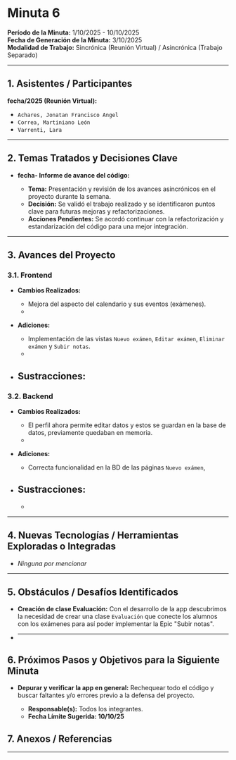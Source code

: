 # Minuta 6

**Período de la Minuta:** 1/10/2025 - 10/10/2025  
**Fecha de Generación de la Minuta:** 3/10/2025  
**Modalidad de Trabajo:** Sincrónica (Reunión Virtual) / Asincrónica (Trabajo Separado)

---

## 1. Asistentes / Participantes

**fecha/2025 (Reunión Virtual):**

- `Achares, Jonatan Francisco Angel`
- `Correa, Martiniano León`
- `Varrenti, Lara`

---

## 2. Temas Tratados y Decisiones Clave

- **fecha- Informe de avance del código:**

  - **Tema:** Presentación y revisión de los avances asincrónicos en el proyecto durante la semana.
  - **Decisión:** Se validó el trabajo realizado y se identificaron puntos clave para futuras mejoras y refactorizaciones.
  - **Acciones Pendientes:** Se acordó continuar con la refactorización y estandarización del código para una mejor integración.

---

## 3. Avances del Proyecto

### 3.1. Frontend

- **Cambios Realizados:**

  - Mejora del aspecto del calendario y sus eventos (exámenes).
  -

- **Adiciones:**

  - Implementación de las vistas `Nuevo exámen`, `Editar exámen`, `Eliminar exámen` y `Subir notas`.
  -

- ## **Sustracciones:**

### 3.2. Backend

- **Cambios Realizados:**

  - El perfil ahora permite editar datos y estos se guardan en la base de datos, previamente quedaban en memoria.
  -

- **Adiciones:**

  - Correcta funcionalidad en la BD de las páginas `Nuevo exámen`,

- ## **Sustracciones:**

  -

---

## 4. Nuevas Tecnologías / Herramientas Exploradas o Integradas

- _Ninguna por mencionar_

---

## 5. Obstáculos / Desafíos Identificados

- **Creación de clase Evaluación:** Con el desarrollo de la app descubrimos la necesidad de crear una clase `Evaluación` que conecte los alumnos con los exámenes para así poder implementar la Epic "Subir notas".
- ***

## 6. Próximos Pasos y Objetivos para la Siguiente Minuta

- **Depurar y verificar la app en general:** Rechequear todo el código y buscar faltantes y/o errores previo a la defensa del proyecto.

  - **Responsable(s):** Todos los integrantes.
  - **Fecha Límite Sugerida: 10/10/25**

## 7. Anexos / Referencias

---
